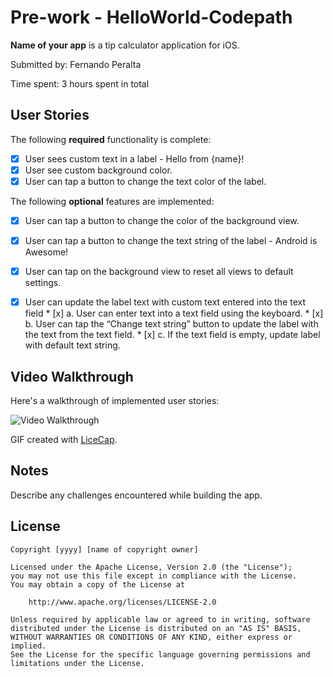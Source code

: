 # Pre-work - HelloWorld-Codepath

**Name of your app** is a tip calculator application for iOS.

Submitted by: Fernando Peralta

Time spent: 3 hours spent in total

## User Stories

The following **required** functionality is complete:

* [x] User sees custom text in a label - Hello from {name}!
* [x] User see custom background color.
* [x] User can tap a button to change the text color of the label.

The following **optional** features are implemented:

* [x] User can tap a button to change the color of the background view.
* [x] User can tap a button to change the text string of the label - Android is Awesome!
* [x] User can tap on the background view to reset all views to default settings.
* [x] User can update the label text with custom text entered into the text field
       * [x] a. User can enter text into a text field using the keyboard.
       * [x] b. User can tap the “Change text string” button to update the label with the text from the text field.
       * [x] c. If the text field is empty, update label with default text string.
       

## Video Walkthrough

Here's a walkthrough of implemented user stories:

<img src='http://i.imgur.com/link/to/your/gif/file.gif' title='Video Walkthrough' width='' alt='Video Walkthrough' />

GIF created with [LiceCap](http://www.cockos.com/licecap/).

## Notes

Describe any challenges encountered while building the app.

## License

    Copyright [yyyy] [name of copyright owner]

    Licensed under the Apache License, Version 2.0 (the "License");
    you may not use this file except in compliance with the License.
    You may obtain a copy of the License at

        http://www.apache.org/licenses/LICENSE-2.0

    Unless required by applicable law or agreed to in writing, software
    distributed under the License is distributed on an "AS IS" BASIS,
    WITHOUT WARRANTIES OR CONDITIONS OF ANY KIND, either express or implied.
    See the License for the specific language governing permissions and
    limitations under the License.
